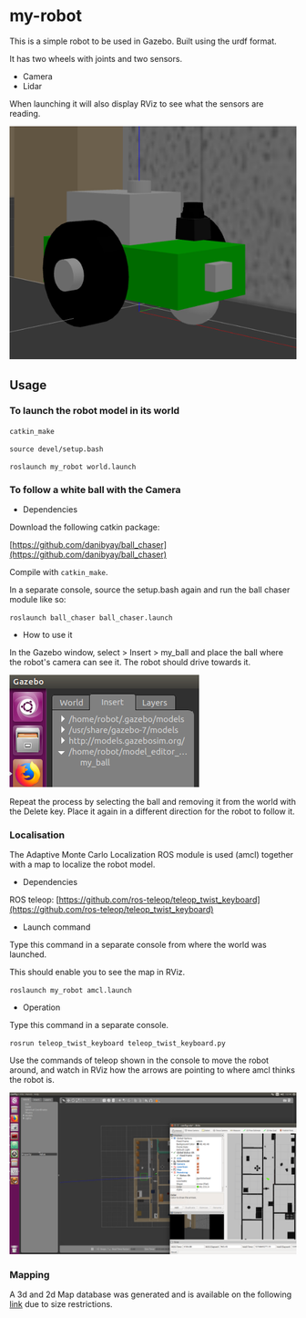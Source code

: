 # my-robot

This is a simple robot to be used in Gazebo. Built using the urdf format.

It has two wheels with joints and two sensors.

* Camera
* Lidar

When launching it will also display RViz to see what the sensors are reading.

![](ref_images/green_robot.png)

## Usage

### To launch the robot model in its world

`catkin_make`

`source devel/setup.bash`

`roslaunch my_robot world.launch`

### To follow a white ball with the Camera

* Dependencies

Download the following catkin package:

[https://github.com/danibyay/ball_chaser](https://github.com/danibyay/ball_chaser)

Compile with `catkin_make`.

In a separate console, source the setup.bash again and run the ball chaser module like so:

`roslaunch ball_chaser ball_chaser.launch`

* How to use it

In the Gazebo window, select > Insert > my_ball and place the ball where the robot's camera can see it. The robot should drive towards it.

![](ref_images/select_ball.png)

Repeat the process by selecting the ball and removing it from the world with the Delete key. Place it again in a different direction for the robot to follow it.



### Localisation

The Adaptive Monte Carlo Localization ROS module is used (amcl) together with a map to localize the robot model.

* Dependencies

ROS teleop: [https://github.com/ros-teleop/teleop_twist_keyboard](https://github.com/ros-teleop/teleop_twist_keyboard)

* Launch command

Type this command in a separate console from where the world was launched.

This should enable you to see the map in RViz.

`roslaunch my_robot amcl.launch`

* Operation

Type this command in a separate console.

`rosrun teleop_twist_keyboard teleop_twist_keyboard.py`

Use the commands of teleop shown in the console to move the robot around, and watch in RViz how the arrows are pointing to where amcl thinks the robot is.

![](ref_images/greenArrow.png)

### Mapping

A 3d and 2d Map database was generated and is available on the following [link](https://drive.google.com/open?id=17e9LTf1pOaFlWJcLHDnNRBaxhiwc3kOz) due to size restrictions.

